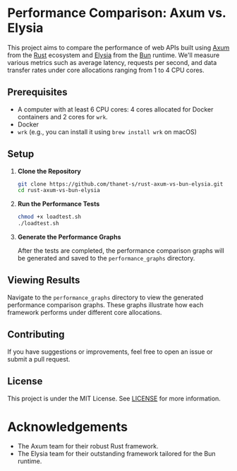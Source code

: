 # Performance Comparison: Axum vs. Elysia

This project aims to compare the performance of web APIs built using [Axum](https://github.com/tokio-rs/axum) from the [Rust](https://www.rust-lang.org/) ecosystem and [Elysia](https://github.com/elysiajs/elysia) from the [Bun](https://bun.sh/) runtime. We'll measure various metrics such as average latency, requests per second, and data transfer rates under core allocations ranging from 1 to 4 CPU cores.

## Prerequisites

- A computer with at least 6 CPU cores: 4 cores allocated for Docker containers and 2 cores for `wrk`.
- Docker
- `wrk` (e.g., you can install it using `brew install wrk` on macOS)

## Setup

1. **Clone the Repository**

    ```bash
    git clone https://github.com/thanet-s/rust-axum-vs-bun-elysia.git
    cd rust-axum-vs-bun-elysia
    ```

2. **Run the Performance Tests**

    ```bash
    chmod +x loadtest.sh
    ./loadtest.sh
    ```

3. **Generate the Performance Graphs**

    After the tests are completed, the performance comparison graphs will be generated and saved to the `performance_graphs` directory.

## Viewing Results

Navigate to the `performance_graphs` directory to view the generated performance comparison graphs. These graphs illustrate how each framework performs under different core allocations.

## Contributing

If you have suggestions or improvements, feel free to open an issue or submit a pull request.

## License

This project is under the MIT License. See [LICENSE](LICENSE) for more information.

# Acknowledgements

- The Axum team for their robust Rust framework.
- The Elysia team for their outstanding framework tailored for the Bun runtime.
